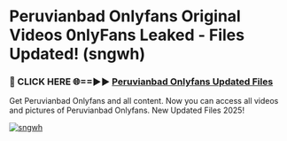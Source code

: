 # Peruvianbad Onlyfans Original Videos 0nlyFans Leaked - Files Updated! (sngwh)

<h3>🔴 CLICK HERE 🌐==►► <a href="https://tinyurl.com/2m67pmp6" rel="nofollow">Peruvianbad Onlyfans Updated Files</a></h3>

Get Peruvianbad Onlyfans and all content. Now you can access all videos and pictures of Peruvianbad Onlyfans. New Updated Files 2025!

[![sngwh](https://i.imgur.com/H4QAA4z.gif)](https://tinyurl.com/2m67pmp6)